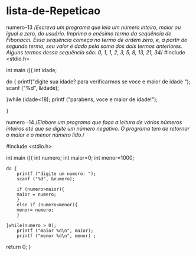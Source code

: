 # lista-de-Repeticao
numero-13 /*Escreva um programa que leia um número inteiro, maior ou igual a zero, do usuário.
Imprima o enésimo termo da sequência de Fibonacci. Essa sequência começa no termo de
ordem zero, e, a partir do segundo termo, seu valor é dado pela soma dos dois termos
anteriores. Alguns termos dessa sequência são: 0, 1, 1, 2, 3, 5, 8, 13, 21, 34*/
#include <stdio.h>

int main  (){
	int idade;

do {
	printf("digite sua idade? para verificarmos se voce e maior de idade ");
	scanf ("%d", &idade);
   
   }while (idade<18);
   printf ("parabens, voce e maior de idade!");
 
}



numero -14 /*Elabore um programa que faça a leitura de vários números inteiros até que se digite um
número negativo. O programa tem de retornar o maior e o menor número lido.*/

#include <stdio.h>

int main (){
	int numero;
	int maior=0;
	int menor=1000;
	
	do { 
		printf ("digite um numero: ");
		scanf ("%d", &numero); 
		
		if (numero>maior){	
		maior = numero;
		}
		else if (numero<menor){
		menor= numero;
		}
		
	}while(numero > 0);
		printf ("maior %d\n", maior);
		printf ("menor %d\n", menor) ;
return 0;
}

